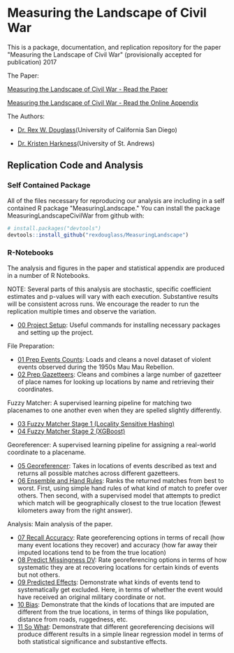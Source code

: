 
<!-- README.md is generated from README.Rmd. Please edit that file -->
Measuring the Landscape of Civil War
====================================

This is a package, documentation, and replication repository for the paper "Measuring the Landscape of Civil War" (provisionally accepted for publication) 2017

The Paper:

[Measuring the Landscape of Civil War - Read the Paper](https://github.com/rexdouglass/MeasuringLandscape/blob/master/paper/MeasuringLandscapeOfCivilWar_2017.pdf)

[Measuring the Landscape of Civil War - Read the Online Appendix](https://github.com/rexdouglass/MeasuringLandscape/blob/master/paper/MeasuringLandscape_Appendix.pdf)

The Authors:

-   [Dr. Rex W. Douglass](http://www.rexdouglass.com)(University of California San Diego)

-   [Dr. Kristen Harkness](https://kristenharkness.com/)(University of St. Andrews)

Replication Code and Analysis
-----------------------------

### Self Contained Package

All of the files necessary for reproducing our analysis are including in a self contained R package "MeasuringLandscape." You can install the package MeasuringLandscapeCivilWar from github with:

``` r
# install.packages("devtools")
devtools::install_github("rexdouglass/MeasuringLandscape")
```

### R-Notebooks

The analysis and figures in the paper and statistical appendix are produced in a number of R Notebooks.

NOTE: Several parts of this analysis are stochastic, specific coefficient estimates and p-values will vary with each execution. Substantive results will be consistent across runs. We encourage the reader to run the replication multiple times and observe the variation.

-   [00 Project Setup](https://rexdouglass.github.io/MeasuringLandscape/00_project_setup.nb.html): Useful commands for installing necessary packages and setting up the project.

File Preparation:

-   [01 Prep Events Counts](https://rexdouglass.github.io/MeasuringLandscape/01_prep_events_counts.nb.html): Loads and cleans a novel dataset of violent events observed during the 1950s Mau Mau Rebellion.
-   [02 Prep Gazetteers](https://rexdouglass.github.io/MeasuringLandscape/02_prep_gazeteers.nb.html): Cleans and combines a large number of gazetteer of place names for looking up locations by name and retrieving their coordinates.

Fuzzy Matcher: A supervised learning pipeline for matching two placenames to one another even when they are spelled slightly differently.

-   [03 Fuzzy Matcher Stage 1 (Locality Sensitive Hashing)](https://rexdouglass.github.io/MeasuringLandscape/03_fuzzy_matcher_stage_1_lsh.nb.html)
-   [04 Fuzzy Matcher Stage 2 (XGBoost)](https://rexdouglass.github.io/MeasuringLandscape/04_fuzzy_matcher_stage_2_xgboost.nb.html)

Georeferencer: A supervised learning pipeline for assigning a real-world coordinate to a placename.

-   [05 Georeferencer](https://rexdouglass.github.io/MeasuringLandscape/05_georeferencer.nb.html): Takes in locations of events described as text and returns all possible matches across different gazetteers.
-   [06 Ensemble and Hand Rules](https://rexdouglass.github.io/MeasuringLandscape/06_ensemble_and_hand_rules.nb.html): Ranks the returned matches from best to worst. First, using simple hand rules of what kind of match to prefer over others. Then second, with a supervised model that attempts to predict which match will be geographically closest to the true location (fewest kilometers away from the right answer).

Analysis: Main analysis of the paper.

-   [07 Recall Accuracy](https://rexdouglass.github.io/MeasuringLandscape/07_recall_accuracy.nb.html): Rate georeferencing options in terms of recall (how many event locations they recover) and accuracy (how far away their imputed locations tend to be from the true location)
-   [08 Predict Missingness DV](https://rexdouglass.github.io/MeasuringLandscape/08_predict_missingness_lhs.nb.html): Rate georeferencing options in terms of how systematic they are at recovering locations for certain kinds of events but not others.
-   [09 Predicted Effects](https://rexdouglass.github.io/MeasuringLandscape/09_predicted_effects.nb.html): Demonstrate what kinds of events tend to systematically get excluded. Here, in terms of whether the event would have received an original military coordinate or not.
-   [10 Bias](https://rexdouglass.github.io/MeasuringLandscape/10_bias.nb.html): Demonstrate that the kinds of locations that are imputed are different from the true locations, in terms of things like population, distance from roads, ruggedness, etc.
-   [11 So What](https://rexdouglass.github.io/MeasuringLandscape/11_so_what.nb.html): Demonstrate that different georeferencing decisions will produce different results in a simple linear regression model in terms of both statistical significance and substantive effects.
